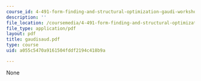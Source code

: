 ```yaml
---
course_id: 4-491-form-finding-and-structural-optimization-gaudi-workshop-fall-2004
description: ''
file_location: /coursemedia/4-491-form-finding-and-structural-optimization-gaudi-workshop-fall-2004/a055c5470a9161504fddf2194c418b9a_gaudisaud.pdf
file_type: application/pdf
layout: pdf
title: gaudisaud.pdf
type: course
uid: a055c5470a9161504fddf2194c418b9a

---
```

None